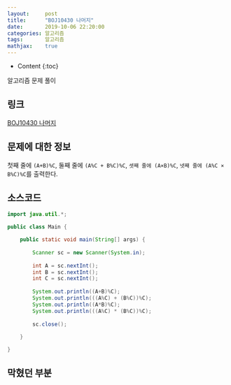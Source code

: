 ```yaml
---
layout:     post
title:      "BOJ10430 나머지"
date:       2019-10-06 22:20:00
categories: 알고리즘
tags:       알고리즘
mathjax:    true
---
```


* Content
{:toc}

알고리즘 문제 풀이



## 링크

[BOJ10430 나머지](https://www.acmicpc.net/problem/10430)

## 문제에 대한 정보

첫째 줄에 `(A+B)%C`, 둘째 줄에 `(A%C + B%C)%C`, `셋째 줄에 (A×B)%C`, `넷째 줄에 (A%C × B%C)%C`를 출력한다.

## 소스코드

```java
import java.util.*;

public class Main {

    public static void main(String[] args) {
    
        Scanner sc = new Scanner(System.in);
		
        int A = sc.nextInt();
        int B = sc.nextInt();
        int C = sc.nextInt();
        
        System.out.println((A+B)%C);
        System.out.println(((A%C) + (B%C))%C);
        System.out.println((A*B)%C);
        System.out.println(((A%C) * (B%C))%C);
        
        sc.close();
		    
    }

}
```

## 막혔던 부분